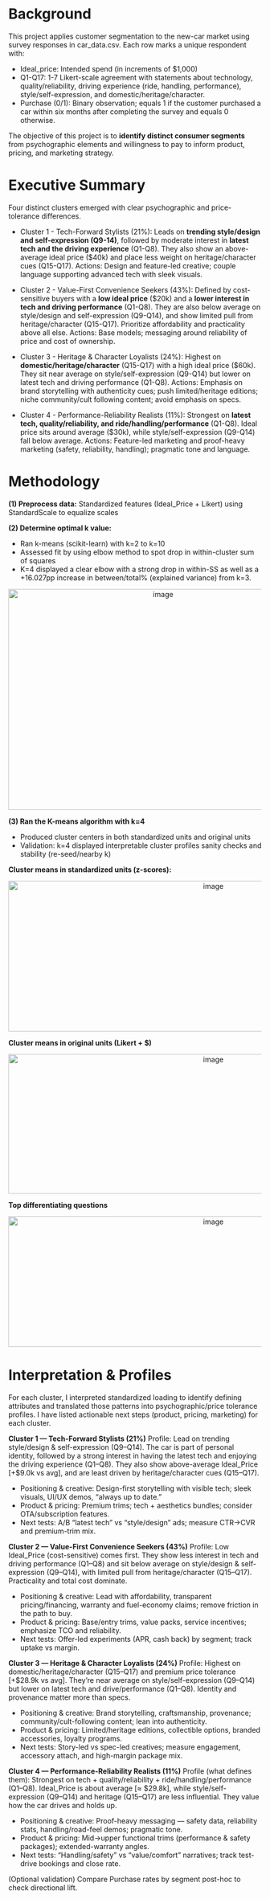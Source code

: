 # Background
This project applies customer segmentation to the new-car market using survey responses in car_data.csv. Each row marks a unique respondent with:
- Ideal_price: Intended spend (in increments of $1,000)
- Q1-Q17: 1-7 Likert-scale agreement with statements about technology, quality/reliability, driving experience (ride, handling, performance), style/self-expression, and domestic/heritage/character.
- Purchase (0/1): Binary observation; equals 1 if the customer purchased a car within six months after completing the survey and equals 0 otherwise. 

The objective of this project is to **identify distinct consumer segments** from psychographic elements and willingness to pay to inform product, pricing, and marketing strategy.


# Executive Summary
Four distinct clusters emerged with clear psychographic and price-tolerance differences.

- Cluster 1 - Tech-Forward Stylists (21%): Leads on **trending style/design and self-expression (Q9-14)**, followed by moderate interest in **latest tech and the driving experience** (Q1-Q8). They also show an above-average ideal price ($40k) and place less weight on heritage/character cues (Q15-Q17).
Actions: Design and feature-led creative; couple language supporting advanced tech with sleek visuals.

- Cluster 2 - Value-First Convenience Seekers (43%): Defined by cost-sensitive buyers with a **low ideal price** ($20k) and a **lower interest in tech and driving performance** (Q1-Q8). They are also below average on style/design and self-expression (Q9-Q14), and show limited pull from heritage/character (Q15-Q17). Prioritize affordability and practicality above all else.
Actions: Base models; messaging around reliability of price and cost of ownership.

- Cluster 3 - Heritage & Character Loyalists (24%): Highest on **domestic/heritage/character** (Q15-Q17) with a high ideal price ($60k). They sit near average on style/self-expression (Q9-Q14) but lower on latest tech and driving performance (Q1-Q8). 
Actions: Emphasis on brand storytelling with authenticity cues; push limited/heritage editions; niche community/cult following content; avoid emphasis on specs.

- Cluster 4 - Performance-Reliability Realists (11%): Strongest on **latest tech, quality/reliability, and ride/handling/performance** (Q1-Q8). Ideal price sits around average ($30k), while style/self-expression (Q9-Q14) fall below average.
Actions: Feature-led marketing and proof-heavy marketing (safety, reliability, handling); pragmatic tone and language.


# Methodology
**(1) Preprocess data:** Standardized features (Ideal_Price + Likert) using StandardScale to equalize scales

**(2) Determine optimal k value:**
- Ran k-means (scikit-learn) with k=2 to k=10
- Assessed fit by using elbow method to spot drop in within-cluster sum of squares
- K=4 displayed a clear elbow with a strong drop in within-SS as well as a +16.027pp increase in between/total% (explained variance) from k=3. 
<p align="center">
<img width="600" height="440" alt="image" src="https://github.com/user-attachments/assets/80643398-91bb-4166-a15b-0bd80e303d83" />
</p>


**(3) Ran the K-means algorithm with k=4**
- Produced cluster centers in both standardized units and original units
- Validation: k=4 displayed interpretable cluster profiles sanity checks and stability (re-seed/nearby k)

**Cluster means in standardized units (z-scores):**
<p align="center">
<img width="800" height="300" alt="image" src="https://github.com/user-attachments/assets/f7e79f3e-464d-4004-80cb-9e6297d960f8" />
</p>

**Cluster means in original units (Likert + $)**
<p align="center">
<img width="800" height="278" alt="image" src="https://github.com/user-attachments/assets/00a89130-7c97-4b62-976d-5064e4826f07" />
</p>

**Top differentiating questions**
<p align="center">
<img width="800" height="260" alt="image" src="https://github.com/user-attachments/assets/53eb9d9e-c614-40c0-9927-b9085337fce6" />
</p>


# Interpretation & Profiles
For each cluster, I interpreted standardized loading to identify defining attributes and translated those patterns into psychographic/price tolerance profiles. I have listed actionable next steps (product, pricing, marketing) for each cluster.


**Cluster 1 — Tech-Forward Stylists (21%)**
Profile: Lead on trending style/design & self-expression (Q9–Q14). The car is part of personal identity, followed by a strong interest in having the latest tech and enjoying the driving experience (Q1–Q8). They also show above-average Ideal_Price [+$9.0k vs avg], and are least driven by heritage/character cues (Q15–Q17).
- Positioning & creative: Design-first storytelling with visible tech; sleek visuals, UI/UX demos, “always up to date.”
- Product & pricing: Premium trims; tech + aesthetics bundles; consider OTA/subscription features.
- Next tests: A/B “latest tech” vs “style/design” ads; measure CTR→CVR and premium-trim mix.

**Cluster 2 — Value-First Convenience Seekers (43%)**
Profile: Low Ideal_Price (cost-sensitive) comes first. They show less interest in tech and driving performance (Q1–Q8) and sit below average on style/design & self-expression (Q9–Q14), with limited pull from heritage/character (Q15–Q17). Practicality and total cost dominate.
- Positioning & creative: Lead with affordability, transparent pricing/financing, warranty and fuel-economy claims; remove friction in the path to buy.
- Product & pricing: Base/entry trims, value packs, service incentives; emphasize TCO and reliability.
- Next tests: Offer-led experiments (APR, cash back) by segment; track uptake vs margin.

**Cluster 3 — Heritage & Character Loyalists (24%)**
Profile: Highest on domestic/heritage/character (Q15–Q17) and premium price tolerance [+$28.9k vs avg]. They’re near average on style/self-expression (Q9–Q14) but lower on latest tech and drive/performance (Q1–Q8). Identity and provenance matter more than specs.
- Positioning & creative: Brand storytelling, craftsmanship, provenance; community/cult-following content; lean into authenticity.
- Product & pricing: Limited/heritage editions, collectible options, branded accessories, loyalty programs.
- Next tests: Story-led vs spec-led creatives; measure engagement, accessory attach, and high-margin package mix.

**Cluster 4 — Performance-Reliability Realists (11%)**
Profile (what defines them): Strongest on tech + quality/reliability + ride/handling/performance (Q1–Q8). Ideal_Price is about average [≈ $29.8k], while style/self-expression (Q9–Q14) and heritage (Q15–Q17) are less influential. They value how the car drives and holds up.
- Positioning & creative: Proof-heavy messaging — safety data, reliability stats, handling/road-feel demos; pragmatic tone.
- Product & pricing: Mid→upper functional trims (performance & safety packages); extended-warranty angles.
- Next tests: “Handling/safety” vs “value/comfort” narratives; track test-drive bookings and close rate.

(Optional validation) Compare Purchase rates by segment post-hoc to check directional lift.
